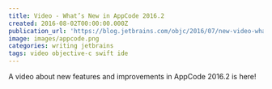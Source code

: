 ```yaml
---
title: Video - What’s New in AppCode 2016.2
created: 2016-08-02T00:00:00.000Z
publication_url: 'https://blog.jetbrains.com/objc/2016/07/new-video-whats-new-in-appcode-2016-2/'
image: images/appcode.png
categories: writing jetbrains
tags: video objective-c swift ide
---
```


A video about new features and improvements in AppCode 2016.2 is here!
